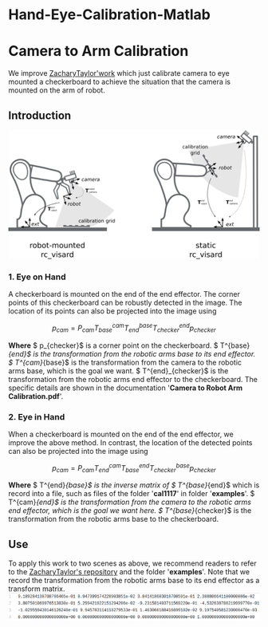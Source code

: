 # Hand-Eye-Calibration-Matlab
# Camera to Arm Calibration

We improve [ZacharyTaylor'work](https://github.com/ZacharyTaylor/Camera-to-Arm-Calibration) which just calibrate camera to eye mounted a checkerboard to achieve the situation that the camera is mounted on the arm of robot.

## Introduction
![Left: Eye in Hand. Right: Eye on Hand](assets/cameraCalibration-cd882760.png)

### 1. Eye on Hand
A checkerboard is mounted on the end of the end effector. The corner points of this checkerboard can be robustly detected in the image. The location of its points can also be projected into the image using

$$ p_{cam} = P_{cam}T^{cam}_{base}T^{base}_{end}T^{end}_{checker}p_{checker}$$

**Where**
$ p_{checker}$ is a corner point on the checkerboard.
$ T^{base}_{end}$ is the transformation from the robotic arms base to its end effector.
$ T^{cam}_{base}$ is the transformation from the camera to the robotic arms base, which is the goal we want.
$ T^{end}_{checker}$ is the transformation from the robotic arms end effector to the checkerboard.
The specific details are shown in the documentation '**Camera to Robot Arm Calibration.pdf**'.

### 2. Eye in Hand

When a checkerboard is mounted on the end of the end effector, we improve the above method. In contrast, the location of the detected points can also be projected into the image using

$$ p_{cam} = P_{cam}T^{cam}_{end}T^{end}_{base}T^{base}_{checker}p_{checker}$$

**Where**
$ T^{end}_{base}$ is the inverse matrix of $ T^{base}_{end}$ which is record into a file, such as files of the folder '**cal1117**' in folder '**examples**'.
$ T^{cam}_{end}$ is the transformation from the camera to the robotic arms end effector, which is the goal we want here.
$ T^{base}_{checker}$ is the transformation from the robotic arms base to the checkerboard.

## Use

To apply this work to two scenes as above, we recommend readers to refer to the [ZacharyTaylor's repository](https://github.com/ZacharyTaylor/Camera-to-Arm-Calibration) and the folder '**examples**'. Note that we record the transformation from the robotic arms base to its end effector as a transform matrix.
![](assets/cameraCalibration-a42eb534.png)
